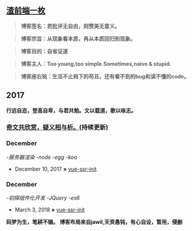 ## [渣前端一枚](SuperJ)

> **博客签名：若批评无自由，则赞美无意义。**

> **博客宗旨：从现象看本质，再从本质回归到现象。**

> **博客目的：自省证道**

> **博客主人：Too young,too simple.Sometimes,naive & stupid.**

> **博客座右铭：生活不止裆下的苟且，还有看不到的bug和读不懂的code。**

## 2017
**行远自迩，登高自卑，与君共勉。文以载道，歌以咏志。**

### **[奇文共欣赏，疑义相与析。](https://github.com/jawil/blog/issues/6)(持续更新)**

### December
*-服务器渲染 -node -egg -koa*
* December 10, 2017 **»** [vue-ssr-init](https://github.com/MrSuperJ/arms/tree/vue-ssr-init)

### December
*-初探组件化开发 -JQuery -es6*
* March 3, 2018 **»** [vue-ssr-init](https://github.com/MrSuperJ/arms/tree/component)


**码梦为生，笔耕不辍。**
**博客布局来自jawil,天资愚钝，有心自设，暂用，侵删**
